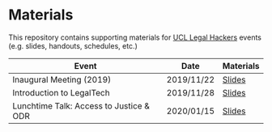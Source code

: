 # Materials

This repository contains supporting materials for [UCL Legal Hackers](https://ucllh.org) events (e.g. slides, handouts, schedules, etc.)

| Event                                   | Date       | Materials                                                                                                |
| --------------------------------------- | ---------- | -------------------------------------------------------------------------------------------------------- |
| Inaugural Meeting (2019)                | 2019/11/22 | [Slides](https://cdn.statically.io/gh/ucllh/materials/master/2019/2019.11.22%20Inaugural%20Meeting.html) |
| Introduction to LegalTech               | 2019/11/28 | [Slides](https://github.com/ucllh/materials/raw/master/2019/2019.11.28%20Intro%20to%20LegalTech.pdf)     |
| Lunchtime Talk: Access to Justice & ODR | 2020/01/15 | [Slides](https://ucllh.github.io/materials/2020/2020.01.15%20A2J%20Talk.pptx)                            |
